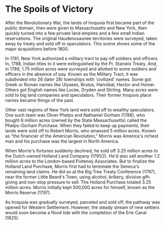 # The Spoils of Victory

After the Revolutionary War, the lands of Iroquoia first became part of the public domain, then were given to Massachusetts and New York, then quickly turned into a few private land empires and a few small Indian reservations. The original Haudenosaunee territories were surveyed, taken away by treaty and sold off to speculators. This scene shows some of the major acquisitions before 1800.

In 1781, New York authorized a military tract to pay off soldiers and officers. In, 1788, Indian titles to it were extinguished by the Ft. Stanwix Treaty. And, in 1789, 1.75 million acres were surveyed and allotted to some soldiers and officers in the absence of pay. Known as the Military Tract, it was subdivided into 26 (later 28) townships with 'civilized' names. Some got Greek or Roman names like Ulysees, Brutus, Hannibal, Hector and Homer. Others got English names like Locke, Dryden and Stirling. Many acres were sold to big land companies and speculators. Their former Iroquois place names became things of the past.

Other vast regions of New York land were sold off to wealthy speculators. One such team was Oliver Phelps and Nathaniel Gorham (1788), who bought 6 million acres (owned by the State Massachusetts) called the Phelps-Gorham Purchase. When they failed to keep up payments, their lands were sold off to Robert Morris, who amassed 5 million acres. Known as "the financier of the American Revolution," Morris was America's richest man and his purchase was the largest in North America.

When Morris's fortunes suddenly declined, he sold off 3.25 million acres to the Dutch-owned Holland Land Company (1791/2). He'd also sell another 1.2 million acres to the London-based Pulteney Associates. But to finalize the Holland Land Purchase, Morris first had to terminate the Seneca's remaining land claims. He did so at the Big Tree Treaty Conference (1797), near the former Little Beard's Town, using alcohol, bribery, divisive gift-giving and non-stop pressure to sell. The Holland Purchase totaled 3.25 million acres. Morris initially kept 500,000 acres for himself, known as the Morris Reserve (1797).

As Iroquoia was gradually surveyed, parceled and sold off, the pathway was opened for Western Settlement. However, the steady stream of new settlers would soon become a flood tide with the completion of the Erie Canal (1825).
